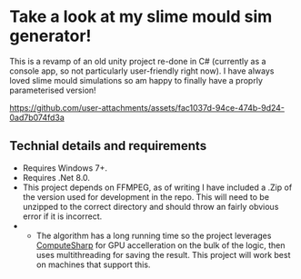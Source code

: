 # Take a look at my slime mould sim generator!
This is a revamp of an old unity project re-done in C# (currently as a console app, so not particularly user-friendly right now).
I have always loved slime mould simulations so am happy to finally have a proprly parameterised version!

https://github.com/user-attachments/assets/fac1037d-94ce-474b-9d24-0ad7b074fd3a


## Technial details and requirements
- Requires Windows 7+.
- Requires .Net 8.0.
- This project depends on FFMPEG, as of writing I have included a .Zip of the version used for development in the repo. This will need to be unzipped to the correct directory and should throw an fairly obvious error if it is incorrect.
- - The algorithm has a long running time so the project leverages [ComputeSharp](https://github.com/Sergio0694/ComputeSharp) for GPU accelleration on the bulk of the logic, then uses multithreading for saving the result. This project will work best on machines that support this. 
